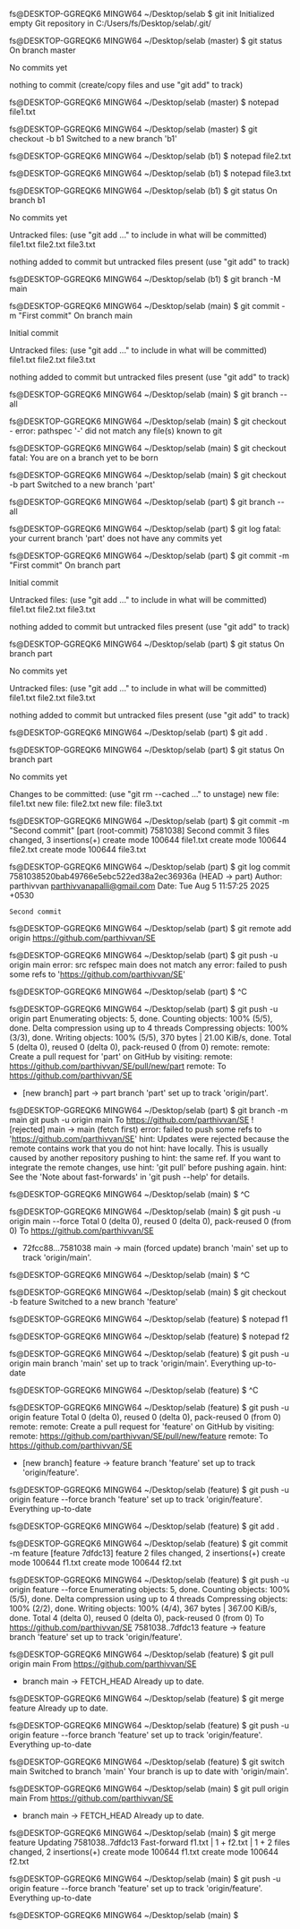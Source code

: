 
fs@DESKTOP-GGREQK6 MINGW64 ~/Desktop/selab
$ git init
Initialized empty Git repository in C:/Users/fs/Desktop/selab/.git/

fs@DESKTOP-GGREQK6 MINGW64 ~/Desktop/selab (master)
$ git status
On branch master

No commits yet

nothing to commit (create/copy files and use "git add" to track)

fs@DESKTOP-GGREQK6 MINGW64 ~/Desktop/selab (master)
$ notepad file1.txt

fs@DESKTOP-GGREQK6 MINGW64 ~/Desktop/selab (master)
$ git checkout -b b1
Switched to a new branch 'b1'

fs@DESKTOP-GGREQK6 MINGW64 ~/Desktop/selab (b1)
$ notepad file2.txt

fs@DESKTOP-GGREQK6 MINGW64 ~/Desktop/selab (b1)
$ notepad file3.txt

fs@DESKTOP-GGREQK6 MINGW64 ~/Desktop/selab (b1)
$ git status
On branch b1

No commits yet

Untracked files:
  (use "git add <file>..." to include in what will be committed)
        file1.txt
        file2.txt
        file3.txt

nothing added to commit but untracked files present (use "git add" to track)

fs@DESKTOP-GGREQK6 MINGW64 ~/Desktop/selab (b1)
$ git branch -M main

fs@DESKTOP-GGREQK6 MINGW64 ~/Desktop/selab (main)
$ git commit -m "First commit"
On branch main

Initial commit

Untracked files:
  (use "git add <file>..." to include in what will be committed)
        file1.txt
        file2.txt
        file3.txt

nothing added to commit but untracked files present (use "git add" to track)

fs@DESKTOP-GGREQK6 MINGW64 ~/Desktop/selab (main)
$ git branch --all

fs@DESKTOP-GGREQK6 MINGW64 ~/Desktop/selab (main)
$ git checkout -
error: pathspec '-' did not match any file(s) known to git

fs@DESKTOP-GGREQK6 MINGW64 ~/Desktop/selab (main)
$ git checkout
fatal: You are on a branch yet to be born

fs@DESKTOP-GGREQK6 MINGW64 ~/Desktop/selab (main)
$ git checkout -b part
Switched to a new branch 'part'

fs@DESKTOP-GGREQK6 MINGW64 ~/Desktop/selab (part)
$ git branch --all

fs@DESKTOP-GGREQK6 MINGW64 ~/Desktop/selab (part)
$ git log
fatal: your current branch 'part' does not have any commits yet

fs@DESKTOP-GGREQK6 MINGW64 ~/Desktop/selab (part)
$ git commit -m "First commit"
On branch part

Initial commit

Untracked files:
  (use "git add <file>..." to include in what will be committed)
        file1.txt
        file2.txt
        file3.txt

nothing added to commit but untracked files present (use "git add" to track)

fs@DESKTOP-GGREQK6 MINGW64 ~/Desktop/selab (part)
$ git status
On branch part

No commits yet

Untracked files:
  (use "git add <file>..." to include in what will be committed)
        file1.txt
        file2.txt
        file3.txt

nothing added to commit but untracked files present (use "git add" to track)

fs@DESKTOP-GGREQK6 MINGW64 ~/Desktop/selab (part)
$ git add .

fs@DESKTOP-GGREQK6 MINGW64 ~/Desktop/selab (part)
$ git status
On branch part

No commits yet

Changes to be committed:
  (use "git rm --cached <file>..." to unstage)
        new file:   file1.txt
        new file:   file2.txt
        new file:   file3.txt


fs@DESKTOP-GGREQK6 MINGW64 ~/Desktop/selab (part)
$ git commit -m "Second commit"
[part (root-commit) 7581038] Second commit
 3 files changed, 3 insertions(+)
 create mode 100644 file1.txt
 create mode 100644 file2.txt
 create mode 100644 file3.txt

fs@DESKTOP-GGREQK6 MINGW64 ~/Desktop/selab (part)
$ git log
commit 7581038520bab49766e5ebc522ed38a2ec36936a (HEAD -> part)
Author: parthivvan <parthivvanapalli@gmail.com>
Date:   Tue Aug 5 11:57:25 2025 +0530

    Second commit

fs@DESKTOP-GGREQK6 MINGW64 ~/Desktop/selab (part)
$ git remote add origin https://github.com/parthivvan/SE

fs@DESKTOP-GGREQK6 MINGW64 ~/Desktop/selab (part)
$ git push -u origin main
error: src refspec main does not match any
error: failed to push some refs to 'https://github.com/parthivvan/SE'

fs@DESKTOP-GGREQK6 MINGW64 ~/Desktop/selab (part)
$ ^C

fs@DESKTOP-GGREQK6 MINGW64 ~/Desktop/selab (part)
$ git push -u origin part
Enumerating objects: 5, done.
Counting objects: 100% (5/5), done.
Delta compression using up to 4 threads
Compressing objects: 100% (3/3), done.
Writing objects: 100% (5/5), 370 bytes | 21.00 KiB/s, done.
Total 5 (delta 0), reused 0 (delta 0), pack-reused 0 (from 0)
remote:
remote: Create a pull request for 'part' on GitHub by visiting:
remote:      https://github.com/parthivvan/SE/pull/new/part
remote:
To https://github.com/parthivvan/SE
 * [new branch]      part -> part
branch 'part' set up to track 'origin/part'.

fs@DESKTOP-GGREQK6 MINGW64 ~/Desktop/selab (part)
$ git branch -m main
git push -u origin main
To https://github.com/parthivvan/SE
 ! [rejected]        main -> main (fetch first)
error: failed to push some refs to 'https://github.com/parthivvan/SE'
hint: Updates were rejected because the remote contains work that you do not
hint: have locally. This is usually caused by another repository pushing to
hint: the same ref. If you want to integrate the remote changes, use
hint: 'git pull' before pushing again.
hint: See the 'Note about fast-forwards' in 'git push --help' for details.

fs@DESKTOP-GGREQK6 MINGW64 ~/Desktop/selab (main)
$ ^C

fs@DESKTOP-GGREQK6 MINGW64 ~/Desktop/selab (main)
$ git push -u origin main --force
Total 0 (delta 0), reused 0 (delta 0), pack-reused 0 (from 0)
To https://github.com/parthivvan/SE
 + 72fcc88...7581038 main -> main (forced update)
branch 'main' set up to track 'origin/main'.

fs@DESKTOP-GGREQK6 MINGW64 ~/Desktop/selab (main)
$ ^C

fs@DESKTOP-GGREQK6 MINGW64 ~/Desktop/selab (main)
$ git checkout -b feature
Switched to a new branch 'feature'

fs@DESKTOP-GGREQK6 MINGW64 ~/Desktop/selab (feature)
$ notepad f1

fs@DESKTOP-GGREQK6 MINGW64 ~/Desktop/selab (feature)
$ notepad f2

fs@DESKTOP-GGREQK6 MINGW64 ~/Desktop/selab (feature)
$ git push -u origin main
branch 'main' set up to track 'origin/main'.
Everything up-to-date

fs@DESKTOP-GGREQK6 MINGW64 ~/Desktop/selab (feature)
$ ^C

fs@DESKTOP-GGREQK6 MINGW64 ~/Desktop/selab (feature)
$ git push -u origin feature
Total 0 (delta 0), reused 0 (delta 0), pack-reused 0 (from 0)
remote:
remote: Create a pull request for 'feature' on GitHub by visiting:
remote:      https://github.com/parthivvan/SE/pull/new/feature
remote:
To https://github.com/parthivvan/SE
 * [new branch]      feature -> feature
branch 'feature' set up to track 'origin/feature'.

fs@DESKTOP-GGREQK6 MINGW64 ~/Desktop/selab (feature)
$ git push -u origin feature --force
branch 'feature' set up to track 'origin/feature'.
Everything up-to-date

fs@DESKTOP-GGREQK6 MINGW64 ~/Desktop/selab (feature)
$ git add .

fs@DESKTOP-GGREQK6 MINGW64 ~/Desktop/selab (feature)
$ git commit -m feature
[feature 7dfdc13] feature
 2 files changed, 2 insertions(+)
 create mode 100644 f1.txt
 create mode 100644 f2.txt

fs@DESKTOP-GGREQK6 MINGW64 ~/Desktop/selab (feature)
$ git push -u origin feature --force
Enumerating objects: 5, done.
Counting objects: 100% (5/5), done.
Delta compression using up to 4 threads
Compressing objects: 100% (2/2), done.
Writing objects: 100% (4/4), 367 bytes | 367.00 KiB/s, done.
Total 4 (delta 0), reused 0 (delta 0), pack-reused 0 (from 0)
To https://github.com/parthivvan/SE
   7581038..7dfdc13  feature -> feature
branch 'feature' set up to track 'origin/feature'.

fs@DESKTOP-GGREQK6 MINGW64 ~/Desktop/selab (feature)
$ git pull origin main
From https://github.com/parthivvan/SE
 * branch            main       -> FETCH_HEAD
Already up to date.

fs@DESKTOP-GGREQK6 MINGW64 ~/Desktop/selab (feature)
$ git merge feature
Already up to date.

fs@DESKTOP-GGREQK6 MINGW64 ~/Desktop/selab (feature)
$ git push -u origin feature --force
branch 'feature' set up to track 'origin/feature'.
Everything up-to-date

fs@DESKTOP-GGREQK6 MINGW64 ~/Desktop/selab (feature)
$ git switch main
Switched to branch 'main'
Your branch is up to date with 'origin/main'.

fs@DESKTOP-GGREQK6 MINGW64 ~/Desktop/selab (main)
$ git pull origin main
From https://github.com/parthivvan/SE
 * branch            main       -> FETCH_HEAD
Already up to date.

fs@DESKTOP-GGREQK6 MINGW64 ~/Desktop/selab (main)
$ git merge feature
Updating 7581038..7dfdc13
Fast-forward
 f1.txt | 1 +
 f2.txt | 1 +
 2 files changed, 2 insertions(+)
 create mode 100644 f1.txt
 create mode 100644 f2.txt

fs@DESKTOP-GGREQK6 MINGW64 ~/Desktop/selab (main)
$ git push -u origin feature --force
branch 'feature' set up to track 'origin/feature'.
Everything up-to-date

fs@DESKTOP-GGREQK6 MINGW64 ~/Desktop/selab (main)
$
